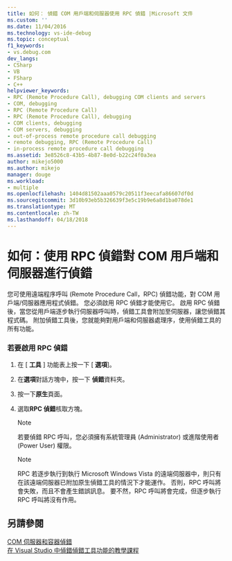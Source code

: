 ```yaml
---
title: 如何： 偵錯 COM 用戶端和伺服器使用 RPC 偵錯 |Microsoft 文件
ms.custom: ''
ms.date: 11/04/2016
ms.technology: vs-ide-debug
ms.topic: conceptual
f1_keywords:
- vs.debug.com
dev_langs:
- CSharp
- VB
- FSharp
- C++
helpviewer_keywords:
- RPC (Remote Procedure Call), debugging COM clients and servers
- COM, debugging
- RPC (Remote Procedure Call)
- RPC (Remote Procedure Call), debugging
- COM clients, debugging
- COM servers, debugging
- out-of-process remote procedure call debugging
- remote debugging, RPC (Remote Procedure Call)
- in-process remote procedure call debugging
ms.assetid: 3e8526c8-43b5-4b87-8e0d-b22c24f0a3ea
author: mikejo5000
ms.author: mikejo
manager: douge
ms.workload:
- multiple
ms.openlocfilehash: 1404d81502aaa0579c20511f3eecafa86607df0d
ms.sourcegitcommit: 3d10b93eb5b326639f3e5c19b9e6a8d1ba078de1
ms.translationtype: MT
ms.contentlocale: zh-TW
ms.lasthandoff: 04/18/2018
---
```

# <a name="how-to-debug-com-clients-and-servers-using-rpc-debugging"></a>如何：使用 RPC 偵錯對 COM 用戶端和伺服器進行偵錯
您可使用遠端程序呼叫 (Remote Procedure Call，RPC) 偵錯功能，對 COM 用戶端/伺服器應用程式偵錯。 您必須啟用 RPC 偵錯才能使用它。 啟用 RPC 偵錯後，當您從用戶端逐步執行伺服器呼叫時，偵錯工具會附加至伺服器，讓您偵錯其程式碼。 附加偵錯工具後，您就能夠對用戶端和伺服器處理序，使用偵錯工具的所有功能。  
  
### <a name="to-enable-rpc-debugging"></a>若要啟用 RPC 偵錯  
  
1.  在 [ **工具** ] 功能表上按一下 [ **選項**]。  
  
2.  在**選項**對話方塊中，按一下 **偵錯**資料夾。  
  
3.  按一下**原生**頁面。  
  
4.  選取**RPC 偵錯**核取方塊。  
  
    > [!NOTE]
    >  若要偵錯 RPC 呼叫，您必須擁有系統管理員 (Administrator) 或進階使用者 (Power User) 權限。  
  
    > [!NOTE]
    >  RPC 若逐步執行到執行 Microsoft Windows Vista 的遠端伺服器中，則只有在該遠端伺服器已附加原生偵錯工具的情況下才能運作。 否則，RPC 呼叫將會失敗，而且不會產生錯誤訊息。 要不然，RPC 呼叫將會完成，但逐步執行 RPC 呼叫將沒有作用。  
  
## <a name="see-also"></a>另請參閱  
 [COM 伺服器和容器偵錯](../debugger/com-server-and-container-debugging.md)  
 [在 Visual Studio 中偵錯](../debugger/index.md)[偵錯工具功能的教學課程](../debugger/debugger-feature-tour.md)
